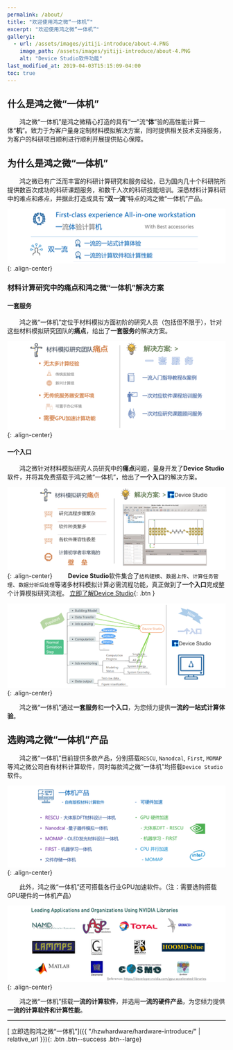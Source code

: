 ```yaml
---
permalink: /about/
title: "欢迎使用鸿之微“一体机”"
excerpt: "欢迎使用鸿之微“一体机”"
gallery1:
  - url: /assets/images/yitiji-introduce/about-4.PNG
    image_path: /assets/images/yitiji-introduce/about-4.PNG
    alt: "Device Studio软件功能"
last_modified_at: 2019-04-03T15:15:09-04:00
toc: true
---
```

## 什么是鸿之微“一体机”

&emsp;&emsp;鸿之微“一体机”是鸿之微精心打造的具有“**一**”流“**体**”验的高性能计算一体“**机**”。致力于为客户量身定制材料模拟解决方案，同时提供相关技术支持服务，为客户的科研项目顺利进行顺利开展提供贴心保障。
## 为什么是鸿之微“一体机”

&emsp;&emsp;鸿之微已有广泛而丰富的科研计算研究和服务经验，已为国内几十个科研院所提供数百次成功的科研课题服务，和数千人次的科研技能培训。深悉材料计算科研中的难点和疼点，并据此打造成具有“**双一流**”特点的鸿之微“一体机”产品。

![image-center](/assets/images/yitiji-introduce/about-1.png){: .align-center}

### 材料计算研究中的痛点和鸿之微“一体机”解决方案
#### 一套服务
&emsp;&emsp;鸿之微“一体机”定位于材料模拟方面初阶的研究人员（包括但不限于），针对这些材料模拟研究团队的**痛点**，给出了**一套服务**的解决方案。

![image-center](/assets/images/yitiji-introduce/about-2.png){: .align-center}
#### 一个入口
&emsp;&emsp;鸿之微针对材料模拟研究人员研究中的**痛点**问题，量身开发了**Device Studio**软件，并将其免费搭载于鸿之微“一体机”，给出了**一个入口**的解决方案。

![image-center](/assets/images/yitiji-introduce/about-3.png){: .align-center}
&emsp;&emsp; **Device Studio**软件集合了`结构建模`、`数据上传`、`计算任务管理`、`数据分析后处理`等诸多材料模拟计算必需流程功能，真正做到了**一个入口**完成整个计算模拟研究流程。 [<i class="fas fa-fw fa-link"></i> 立即了解Device Studio](/hzwsoftware/device-studio-introduce/){: .btn }

![image-center](/assets/images/yitiji-introduce/about-4.png){: .align-center}

&emsp;&emsp;鸿之微“一体机”通过**一套服务**和**一个入口**，为您倾力提供**一流的一站式计算体验**。

## 选购鸿之微“一体机”产品

&emsp;&emsp;鸿之微“一体机”目前提供多款产品，分别搭载`RESCU`, `Nanodcal`, `First`, `MOMAP`等鸿之微公司自有材料计算软件，同时每款鸿之微“一体机”均搭载`Device Studio`软件。

![image-center](/assets/images/yitiji-introduce/about-6.png){: .align-center}

&emsp;&emsp;此外，鸿之微“一体机”还可搭载各行业GPU加速软件。（注：需要选购搭载GPU硬件的一体机产品）

![image-center](/assets/images/yitiji-introduce/about-7.png){: .align-center}

&emsp;&emsp;鸿之微“一体机”搭载**一流的计算软件**，并选用**一流的硬件产品**，为您倾力提供**一流的计算软件和计算性能**。

---

[<i class="fas fa-shopping-cart"></i> 立即选购鸿之微“一体机”]({{ "/hzwhardware/hardware-introduce/" | relative_url }}){: .btn .btn--success .btn--large}
